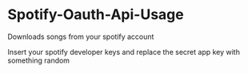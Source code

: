 # Spotify-Oauth-Api-Usage
Downloads songs from your spotify account

Insert your spotify developer keys and replace the secret app key with something random
